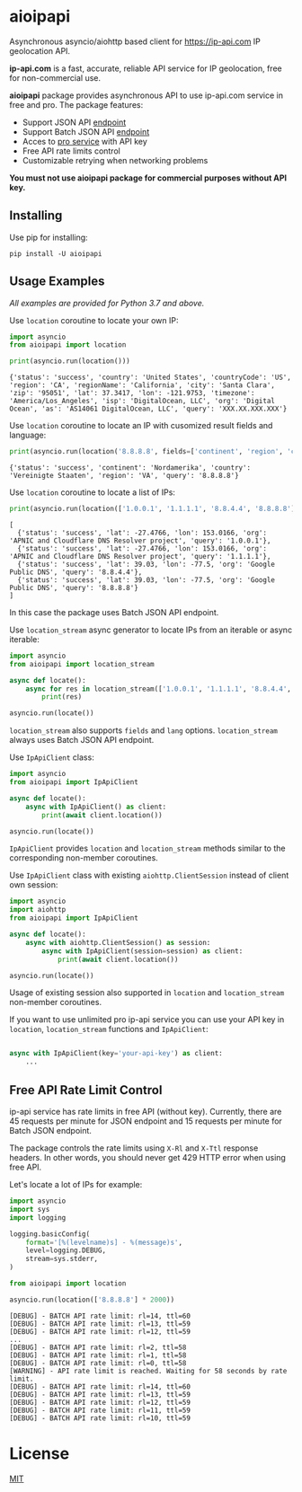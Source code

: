 # aioipapi

Asynchronous asyncio/aiohttp based client for https://ip-api.com IP geolocation API.

**ip-api.com** is a fast, accurate, reliable API service for IP geolocation, 
free for non-commercial use.

**aioipapi** package provides asynchronous API to use ip-api.com service in free and pro. 
The package features:

- Support JSON API [endpoint](https://ip-api.com/docs/api:json)
- Support Batch JSON API [endpoint](https://ip-api.com/docs/api:batch)
- Acces to [pro service](https://members.ip-api.com/) with API key
- Free API rate limits control
- Customizable retrying when networking problems

**You must not use aioipapi package for commercial purposes without API key.**


## Installing

Use pip for installing:

```
pip install -U aioipapi
```

## Usage Examples

_All examples are provided for Python 3.7 and above._

Use `location` coroutine to locate your own IP:

```python
import asyncio
from aioipapi import location

print(asyncio.run(location()))
```
```
{'status': 'success', 'country': 'United States', 'countryCode': 'US', 'region': 'CA', 'regionName': 'California', 'city': 'Santa Clara', 'zip': '95051', 'lat': 37.3417, 'lon': -121.9753, 'timezone': 'America/Los_Angeles', 'isp': 'DigitalOcean, LLC', 'org': 'Digital Ocean', 'as': 'AS14061 DigitalOcean, LLC', 'query': 'XXX.XX.XXX.XXX'}
```

Use `location` coroutine to locate an IP with cusomized result fields and language:

```python
print(asyncio.run(location('8.8.8.8', fields=['continent', 'region', 'country'], lang='de')))
```
```
{'status': 'success', 'continent': 'Nordamerika', 'country': 'Vereinigte Staaten', 'region': 'VA', 'query': '8.8.8.8'}
```

Use `location` coroutine to locate a list of IPs:

```python
print(asyncio.run(location(['1.0.0.1', '1.1.1.1', '8.8.4.4', '8.8.8.8'], fields=['lat', 'lon', 'org'])))
```
```
[
  {'status': 'success', 'lat': -27.4766, 'lon': 153.0166, 'org': 'APNIC and Cloudflare DNS Resolver project', 'query': '1.0.0.1'}, 
  {'status': 'success', 'lat': -27.4766, 'lon': 153.0166, 'org': 'APNIC and Cloudflare DNS Resolver project', 'query': '1.1.1.1'}, 
  {'status': 'success', 'lat': 39.03, 'lon': -77.5, 'org': 'Google Public DNS', 'query': '8.8.4.4'}, 
  {'status': 'success', 'lat': 39.03, 'lon': -77.5, 'org': 'Google Public DNS', 'query': '8.8.8.8'}
]
```

In this case the package uses Batch JSON API endpoint.

Use `location_stream` async generator to locate IPs from an iterable or async iterable:

```python
import asyncio
from aioipapi import location_stream

async def locate():
    async for res in location_stream(['1.0.0.1', '1.1.1.1', '8.8.4.4', '8.8.8.8']):
        print(res)

asyncio.run(locate())
```

`location_stream` also supports `fields` and `lang` options. 
`location_stream` always uses Batch JSON API endpoint.

Use `IpApiClient` class:

```python
import asyncio
from aioipapi import IpApiClient

async def locate():
    async with IpApiClient() as client:
        print(await client.location())

asyncio.run(locate())
```

`IpApiClient` provides `location` and `location_stream` methods similar to the corresponding non-member coroutines.

Use `IpApiClient` class with existing `aiohttp.ClientSession` instead of client own session:

```python
import asyncio
import aiohttp
from aioipapi import IpApiClient

async def locate():
    async with aiohttp.ClientSession() as session:
        async with IpApiClient(session=session) as client:
            print(await client.location())

asyncio.run(locate())
```

Usage of existing session also supported in `location` and `location_stream` non-member coroutines.

If you want to use unlimited pro ip-api service you can use your API key in `location`, `location_stream` functions and `IpApiClient`:

```python

async with IpApiClient(key='your-api-key') as client:
    ...
```

## Free API Rate Limit Control

ip-api service has rate limits in free API (without key). 
Currently, there are 45 requests per minute for JSON endpoint and 15 requests per minute for Batch JSON endpoint.

The package controls the rate limits using `X-Rl` and `X-Ttl` response headers. 
In other words, you should never get 429 HTTP error when using free API.

Let's locate a lot of IPs for example:

```python
import asyncio
import sys
import logging

logging.basicConfig(
    format='[%(levelname)s] - %(message)s',
    level=logging.DEBUG,
    stream=sys.stderr,
)

from aioipapi import location

asyncio.run(location(['8.8.8.8'] * 2000))
```
```
[DEBUG] - BATCH API rate limit: rl=14, ttl=60
[DEBUG] - BATCH API rate limit: rl=13, ttl=59
[DEBUG] - BATCH API rate limit: rl=12, ttl=59
...
[DEBUG] - BATCH API rate limit: rl=2, ttl=58
[DEBUG] - BATCH API rate limit: rl=1, ttl=58
[DEBUG] - BATCH API rate limit: rl=0, ttl=58
[WARNING] - API rate limit is reached. Waiting for 58 seconds by rate limit.
[DEBUG] - BATCH API rate limit: rl=14, ttl=60
[DEBUG] - BATCH API rate limit: rl=13, ttl=59
[DEBUG] - BATCH API rate limit: rl=12, ttl=59
[DEBUG] - BATCH API rate limit: rl=11, ttl=59
[DEBUG] - BATCH API rate limit: rl=10, ttl=59
```

# License

[MIT](https://choosealicense.com/licenses/mit/)
